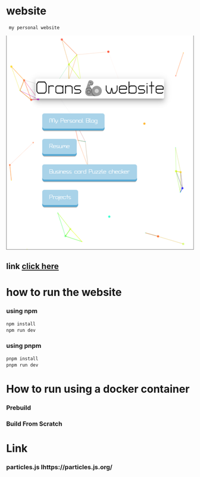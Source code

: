 
# website
```text
 my personal website
```
![](assets/2021-12-03-13-37-31.png)
## link [click here](orancollins.com)

# how to run the website
### using npm
```bash
npm install
npm run dev
```
### using pnpm
```bash
pnpm install
pnpm run dev
```

# How to run using a docker container
### Prebuild

### Build From Scratch

# Link
### particles.js  lhttps://particles.js.org/